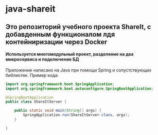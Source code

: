 # java-shareit

## Это репозиторий учебного проекта ShareIt, с добавденным функционалом лдя контейниризации через Docker 

#### Используется многомодульный проект, разделение на два микросервиса и подключение БД

Приложение написано на Java при помощи Spring и сопустствующих библиотек. Пример кода:

```java
import org.springframework.boot.SpringApplication;
import org.springframework.boot.autoconfigure.SpringBootApplication;

@SpringBootApplication
public class ShareItServer {

	public static void main(String[] args) {
		SpringApplication.run(ShareItServer.class, args);
	}

}
```

